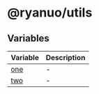 # @ryanuo/utils

## Variables

| Variable | Description |
| ------ | ------ |
| [one](variables/one.md) | - |
| [two](variables/two.md) | - |
